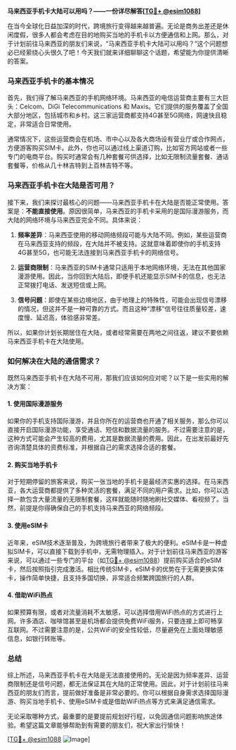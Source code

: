 **马来西亚手机卡大陆可以用吗？——一份详尽解答[[TG💪+ @esim1088](https://t.me/s/esim1088)]**

在当今全球化日益加深的时代，跨境旅行变得越来越普遍。无论是商务出差还是休闲度假，很多人都会考虑在目的地购买当地的手机卡以方便通信和上网。那么，对于计划前往马来西亚的朋友们来说，“马来西亚手机卡大陆可以用吗？”这个问题想必已经萦绕心头很久了吧！今天我们就来详细聊聊这个话题，希望能为你提供清晰的答案。

### 马来西亚手机卡的基本情况

首先，我们得了解马来西亚的手机网络环境。马来西亚的电信运营商主要有三大巨头：Celcom、DiGi Telecommunications 和 Maxis。它们提供的服务覆盖了全国大部分地区，包括城市和乡村。这三家运营商都支持4G甚至5G网络，网速快且稳定，非常适合日常使用。

通常情况下，这些运营商会在机场、市中心以及各大商场设有营业厅或合作网点，方便游客购买SIM卡。此外，你也可以通过线上渠道订购，比如官方网站或者一些专门的电商平台。购买时通常会有几种套餐可供选择，比如无限制流量套餐、通话套餐等，价格从几十林吉特到上百林吉特不等。

### 马来西亚手机卡在大陆是否可用？

接下来，我们来探讨最核心的问题——马来西亚手机卡在大陆是否能正常使用。答案是：**不能直接使用**。原因很简单，马来西亚的手机卡采用的是国际漫游服务，而大陆的网络环境与马来西亚完全不同。具体来说：

1. **频率差异**：马来西亚使用的移动网络频段可能与大陆不同。例如，某些运营商在马来西亚支持的频段，在大陆并不被支持。这就意味着即使你的手机支持4G甚至5G，也可能无法连接到马来西亚手机卡的网络信号。
   
2. **运营商限制**：马来西亚的SIM卡通常只适用于本地网络环境，无法在其他国家漫游使用。因此，当你回到大陆后，即便手机还能显示SIM卡的信息，也无法正常拨打电话、发送短信或上网。

3. **信号问题**：即使在某些边境地区，由于地理上的特殊性，可能会出现信号漂移的情况，但这并不是一种可靠的方式。而且这种“漂移”信号往往质量较差，速度慢、延迟高，体验感非常差。

所以，如果你计划长期居住在大陆，或者经常需要在两地之间往返，建议不要依赖马来西亚手机卡在大陆使用。

### 如何解决在大陆的通信需求？

既然马来西亚手机卡在大陆不可用，那我们应该如何应对呢？以下是一些实用的解决方案：

#### 1. 使用国际漫游服务
如果你的手机支持国际漫游，并且你所在的运营商也开通了相关服务，那么你可以直接开启国际漫游功能，享受通话、短信和数据流量的服务。不过需要注意的是，这种方式可能会产生较高的费用，尤其是数据流量的费用。因此，在出发前最好先咨询清楚具体的资费标准，并根据自己的需求选择合适的套餐。

#### 2. 购买当地手机卡
对于短期停留的旅客来说，购买一张当地的手机卡是最经济实惠的选择。在马来西亚，各大运营商都提供了多种灵活的套餐，满足不同的用户需求。比如，你可以选择一款包含大量流量的无限制套餐，这样就能随时随地刷社交媒体、看视频了。当然，前提是你得确保自己的手机支持马来西亚的网络频段。

#### 3. 使用eSIM卡
近年来，eSIM技术逐渐普及，为跨境旅行者带来了极大的便利。eSIM卡是一种虚拟SIM卡，可以直接下载到手机中，无需物理插入。对于计划前往马来西亚的游客来说，可以通过一些专门的平台（如[TG💪+ @esim1088](https://t.me/s/esim1088)）提前购买适合的eSIM卡，然后按照指引完成激活。相比传统SIM卡，eSIM卡的优势在于无需更换实体卡，操作简单快捷，且支持多国切换，非常适合频繁跨国旅行的人群。

#### 4. 借助WiFi热点
如果预算有限，或者对流量消耗不太敏感，可以选择借用WiFi热点的方式进行上网。许多酒店、咖啡馆甚至是机场都会提供免费WiFi服务，只要连接上即可畅享互联网。不过需要注意的是，公共WiFi的安全性较低，尽量避免在上面处理敏感信息，如银行转账等。

### 总结

综上所述，马来西亚手机卡在大陆是无法直接使用的。无论是因为频率差异、运营商限制还是信号问题，都无法保证其在大陆的正常使用。因此，对于计划前往马来西亚的朋友们而言，提前做好准备是非常必要的。你可以根据自身需求选择国际漫游、购买当地手机卡、使用eSIM卡或是借助WiFi热点等方式来满足通信需求。

无论采取哪种方式，最重要的是要提前规划好行程，以免因通信问题影响旅途体验。希望这篇文章能够帮助到有需要的朋友们，祝大家出行愉快！

[[TG💪+ @esim1088](https://t.me/s/esim1088) ![Image](https://i.postimg.cc/4NQfJmqS/Snipaste-2025-05-13-00-14-12.png)]